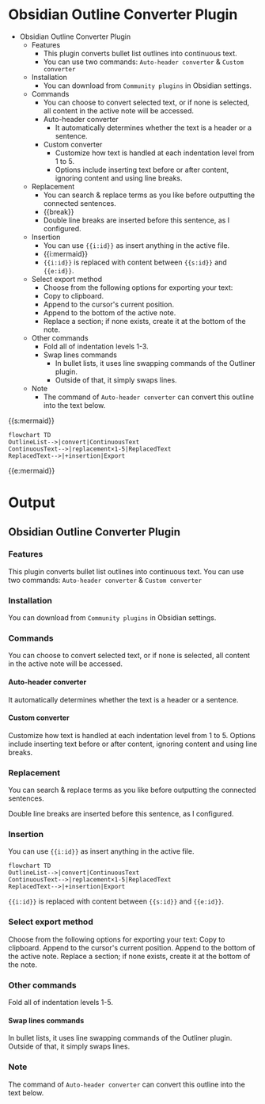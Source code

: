 # Obsidian Outline Converter Plugin

- Obsidian Outline Converter Plugin
	- Features
		- This plugin converts bullet list outlines into continuous text.
		- You can use two commands: `Auto-header converter` & `Custom converter`
	- Installation
		- You can download from `Community plugins` in Obsidian settings.
	- Commands
		- You can choose to convert selected text, or if none is selected, all content in the active note will be accessed.
		- Auto-header converter
			- It automatically determines whether the text is a header or a sentence.
		- Custom converter
			- Customize how text is handled at each indentation level from 1 to 5.
			- Options include inserting text before or after content, ignoring content and using line breaks.
	- Replacement
		- You can search & replace terms as you like before outputting the connected sentences.
		- {{break}}
		- Double line breaks are inserted before this sentence, as I configured.
	- Insertion
		- You can use `{{i:id}}` as insert anything in the active file.
		- {{i:mermaid}}
		- `{{i:id}}` is replaced with content between `{{s:id}}` and  `{{e:id}}`.
	- Select export method 
		- Choose from the following options for exporting your text:
		- Copy to clipboard.
		- Append to the cursor's current position.
		- Append to the bottom of the active note.
		- Replace a section; if none exists, create it at the bottom of the note.
	- Other commands
		- Fold all of indentation levels 1-3.
		- Swap lines commands
			- In bullet lists, it uses line swapping commands of the Outliner plugin.
			- Outside of that, it simply swaps lines.
	- Note
		- The command of `Auto-header converter`  can convert this outline into the text below. 

{{s:mermaid}}

```mermaid
flowchart TD
OutlineList-->|convert|ContinuousText
ContinuousText-->|replacement×1-5|ReplacedText
ReplacedText-->|+insertion|Export
```

{{e:mermaid}}
# Output


## Obsidian Outline Converter Plugin

### Features

This plugin converts bullet list outlines into continuous text. You can use two commands: `Auto-header converter` & `Custom converter` 

### Installation

You can download from `Community plugins` in Obsidian settings. 

### Commands

You can choose to convert selected text, or if none is selected, all content in the active note will be accessed. 

#### Auto-header converter

It automatically determines whether the text is a header or a sentence. 

#### Custom converter

Customize how text is handled at each indentation level from 1 to 5. Options include inserting text before or after content, ignoring content and using line breaks. 

### Replacement

You can search & replace terms as you like before outputting the connected sentences. 

 Double line breaks are inserted before this sentence, as I configured. 

### Insertion

You can use `{{i:id}}` as insert anything in the active file. 

```mermaid
flowchart TD
OutlineList-->|convert|ContinuousText
ContinuousText-->|replacement×1-5|ReplacedText
ReplacedText-->|+insertion|Export
```

`{{i:id}}` is replaced with content between `{{s:id}}` and  `{{e:id}}`.

### Select export method

Choose from the following options for exporting your text: Copy to clipboard. Append to the cursor's current position. Append to the bottom of the active note. Replace a section; if none exists, create it at the bottom of the note. 

### Other commands

Fold all of indentation levels 1-5. 

#### Swap lines commands

In bullet lists, it uses line swapping commands of the Outliner plugin. Outside of that, it simply swaps lines. 

### Note

The command of `Auto-header converter`  can convert this outline into the text below. 